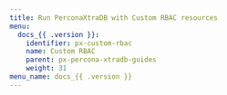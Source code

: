 ```yaml
---
title: Run PerconaXtraDB with Custom RBAC resources
menu:
  docs_{{ .version }}:
    identifier: px-custom-rbac
    name: Custom RBAC
    parent: px-percona-xtradb-guides
    weight: 31
menu_name: docs_{{ .version }}
---
```

